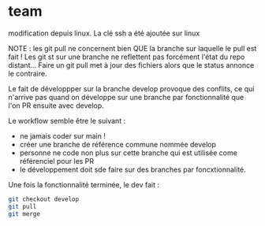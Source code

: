 # team

modification depuis linux.
La clé ssh a été ajoutée sur linux

NOTE : les git pull ne concernent bien QUE la branche sur laquelle le pull est fait !
Les git st sur une branche ne reflettent pas forcément l'état du repo distant... Faire un git pull met à jour des fichiers alors que le status annonce le contraire.

Le fait de développper sur la branche develop provoque des conflits, ce qui n'arrive pas quand on développe sur une branche par fonctionnalité que l'on PR ensuite avec develop.

Le workflow semble être le suivant :
- ne jamais coder sur main !
- créer une branche de référence commune nommée develop
- personne ne code non plus sur cette branche qui est utilisée come référenciel pour les PR
- le développement doit sde faire sur des branches par foncxtionnalité.

Une fois la fonctionnalité terminée, le dev fait : 
```bash
git checkout develop
git pull
git merge